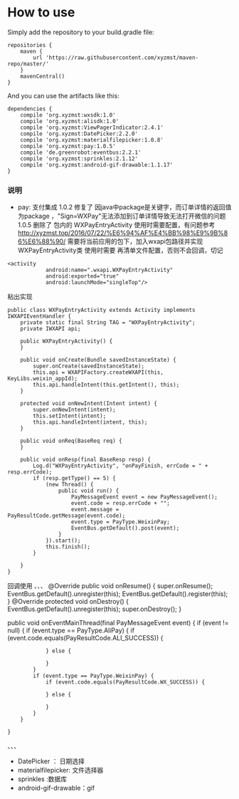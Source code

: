 # How to use

Simply add the repository to your build.gradle file:
```
repositories {
    maven {
        url 'https://raw.githubusercontent.com/xyzmst/maven-repo/master/'
    }
    mavenCentral()
}
```
And you can use the artifacts like this:
```
dependencies {
    compile 'org.xyzmst:wxsdk:1.0'
    compile 'org.xyzmst:alisdk:1.0'
    compile 'org.xyzmst:ViewPagerIndicator:2.4.1'
    compile 'org.xyzmst:DatePicker:2.2.0'
    compile 'org.xyzmst:materialfilepicker:1.0.8'
    compile 'org.xyzmst:pay:1.0.5'
    compile 'de.greenrobot:eventbus:2.2.1'
    compile 'org.xyzmst:sprinkles:2.1.12'
    compile 'org.xyzmst:android-gif-drawable:1.1.17'
}
```

### 说明
- pay: 支付集成
  1.0.2 修复了 因java中package是关键字，而订单详情的返回值为package ，"Sign=WXPay"无法添加到订单详情导致无法打开微信的问题
  1.0.5 删除了 包内的 WXPayEntryActivity
  使用时需要配置，有问题参考 http://xyzmst.top/2016/07/22/%E6%94%AF%E4%BB%98%E9%9B%86%E6%88%90/
  需要将当前应用的包下，加入wxapi包路径并实现WXPayEntryActivity类
使用时需要 再清单文件配置，否则不会回调，切记
```
<activity
            android:name=".wxapi.WXPayEntryActivity"
            android:exported="true"
            android:launchMode="singleTop"/>
```
粘出实现
```
public class WXPayEntryActivity extends Activity implements IWXAPIEventHandler {
    private static final String TAG = "WXPayEntryActivity";
    private IWXAPI api;

    public WXPayEntryActivity() {
    }

    public void onCreate(Bundle savedInstanceState) {
        super.onCreate(savedInstanceState);
        this.api = WXAPIFactory.createWXAPI(this, KeyLibs.weixin_appId);
        this.api.handleIntent(this.getIntent(), this);
    }

    protected void onNewIntent(Intent intent) {
        super.onNewIntent(intent);
        this.setIntent(intent);
        this.api.handleIntent(intent, this);
    }

    public void onReq(BaseReq req) {
    }

    public void onResp(final BaseResp resp) {
        Log.d("WXPayEntryActivity", "onPayFinish, errCode = " + resp.errCode);
        if (resp.getType() == 5) {
            (new Thread() {
                public void run() {
                    PayMessageEvent event = new PayMessageEvent();
                    event.code = resp.errCode + "";
                    event.message = PayResultCode.getMessage(event.code);
                    event.type = PayType.WeixinPay;
                    EventBus.getDefault().post(event);
                }
            }).start();
            this.finish();
        }

    }
}
```

回调使用
、、、
 @Override
    public void onResume() {
        super.onResume();
        EventBus.getDefault().unregister(this);
        EventBus.getDefault().register(this);
    }
 @Override
    protected void onDestroy() {
        EventBus.getDefault().unregister(this);
        super.onDestroy();
    }

public void onEventMainThread(final PayMessageEvent event) {
        if (event != null) {
            if (event.type == PayType.AliPay) {
                if (event.code.equals(PayResultCode.ALI_SUCCESS)) {
                  
                } else {
                    
                }
            }
            if (event.type == PayType.WeixinPay) {
                if (event.code.equals(PayResultCode.WX_SUCCESS)) {
                    
                } else {
                    
                }
            }
        }

    }
、、、


- DatePicker ： 日期选择    
- materialfilepicker: 文件选择器
- sprinkles :数据库
- android-gif-drawable：gif
